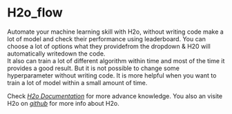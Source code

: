 # H2o_flow

Automate your machine learning skill with H2o, without writing code make a lot of model and check their performance using leaderboard. You can choose a lot of options what they providefrom the dropdown & H20 will automatically writedown the code.    
It also can train a lot of different algorithm within time and most of the time it provides a good result. But it is not possible to change some hyperparameter without writing code. It is more helpful when you want to train a lot of model within a small amount of time.      

Check *[H2o Documentation](http://h2o-release.s3.amazonaws.com/h2o/rel-zahradnik/4/index.html)* for more advance knowledge. You also an visite H2o on *[github](https://github.com/h2oai/h2o-3)* for more info about H2o. 
